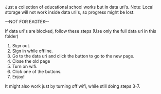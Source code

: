 Just a collection of educational school works but in data uri's. Note: Local storage will not work inside data uri's, so progress might be lost. 

--NOT FOR EAGTEK--

If data uri's are blocked, follow these steps (Use only the full data uri in this folder)

1. Sign out.
2. Sign in while offline.
3. Go to the data uri and click the button to go to the new page.
4. Close the old page
5. Turn on wifi.
6. Click one of the buttons.
7. Enjoy!

It might also work just by turning off wifi, while still doing steps 3-7. 

